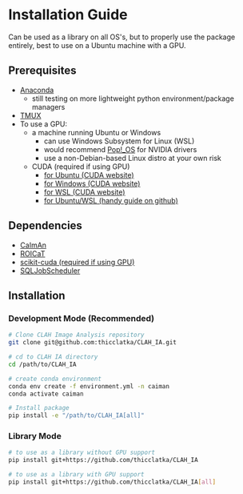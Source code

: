 # Installation Guide

Can be used as a library on all OS's, but to properly use the package entirely, best to use on a Ubuntu machine with a GPU.

## Prerequisites

- [Anaconda](https://docs.anaconda.com/)
    - still testing on more lightweight python environment/package managers
- [TMUX](https://github.com/tmux/tmux/wiki)
- To use a GPU:
    - a machine running Ubuntu or Windows
        - can use Windows Subsystem for Linux (WSL)
        - would recommend [Pop!_OS](https://system76.com/pop/download/) for NVIDIA drivers
        - use a non-Debian-based Linux distro at your own risk
    - CUDA (required if using GPU)
        - [for Ubuntu (CUDA website)](https://docs.nvidia.com/cuda/cuda-installation-guide-linux/index.html#ubuntu)
        - [for Windows (CUDA website)](https://docs.nvidia.com/cuda/cuda-installation-guide-microsoft-windows/index.html)
        - [for WSL (CUDA website)](https://docs.nvidia.com/cuda/cuda-installation-guide-linux/index.html#wsl)
        - [for Ubuntu/WSL (handy guide on github)](https://gist.github.com/denguir/b21aa66ae7fb1089655dd9de8351a202)

## Dependencies

- [CaImAn](https://github.com/thicclatka/CaImAn)
- [ROICaT](https://github.com/RichieHakim/ROICaT)
- [scikit-cuda (required if using GPU)](https://github.com/lebedov/scikit-cuda)
- [SQLJobScheduler](https://github.com/thicclatka/SQLJobScheduler)

## Installation

### Development Mode (Recommended)

```bash
# Clone CLAH Image Analysis repository
git clone git@github.com:thicclatka/CLAH_IA.git

# cd to CLAH IA directory
cd /path/to/CLAH_IA

# create conda environment
conda env create -f environment.yml -n caiman
conda activate caiman

# Install package
pip install -e "/path/to/CLAH_IA[all]"
```

### Library Mode

```bash
# to use as a library without GPU support
pip install git+https://github.com/thicclatka/CLAH_IA

# to use as a library with GPU support
pip install git+https://github.com/thicclatka/CLAH_IA[all]
```
